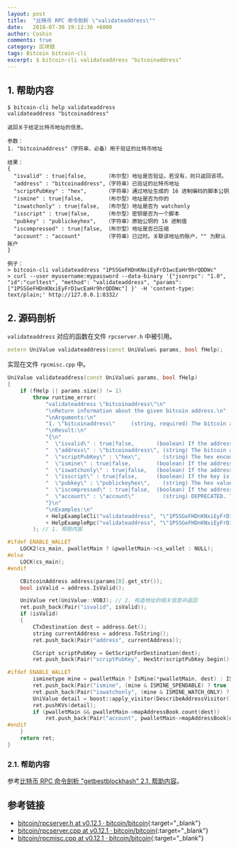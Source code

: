 ```yaml
---
layout: post
title:  "比特币 RPC 命令剖析 \"validateaddress\""
date:   2018-07-30 19:12:36 +0800
author: Coshin
comments: true
category: 区块链
tags: Bitcoin bitcoin-cli
excerpt: $ bitcoin-cli validateaddress "bitcoinaddress"
---
```

## 1. 帮助内容

```shell
$ bitcoin-cli help validateaddress
validateaddress "bitcoinaddress"

返回关于给定比特币地址的信息。

参数：
1. "bitcoinaddress"（字符串，必备）用于验证的比特币地址

结果：
{
  "isvalid" : true|false,      （布尔型）地址是否验证。若没有，则只返回该项。
  "address" : "bitcoinaddress",（字符串）已验证的比特币地址
  "scriptPubKey" : "hex",      （字符串）通过地址生成的 16 进制编码的脚本公钥
  "ismine" : true|false,       （布尔型）地址是否为你的
  "iswatchonly" : true|false,  （布尔型）地址是否为 watchonly
  "isscript" : true|false,     （布尔型）密钥是否为一个脚本
  "pubkey" : "publickeyhex",   （字符串）原始公钥的 16 进制值
  "iscompressed" : true|false, （布尔型）地址是否已压缩
  "account" : "account"        （字符串）已过时。关联该地址的账户，"" 为默认账户
}

例子：
> bitcoin-cli validateaddress "1PSSGeFHDnKNxiEyFrD1wcEaHr9hrQDDWc"
> curl --user myusername:mypassword --data-binary '{"jsonrpc": "1.0", "id":"curltest", "method": "validateaddress", "params": ["1PSSGeFHDnKNxiEyFrD1wcEaHr9hrQDDWc"] }' -H 'content-type: text/plain;' http://127.0.0.1:8332/
```

## 2. 源码剖析

`validateaddress` 对应的函数在文件 `rpcserver.h` 中被引用。

```cpp
extern UniValue validateaddress(const UniValue& params, bool fHelp);
```

实现在文件 `rpcmisc.cpp` 中。

```cpp
UniValue validateaddress(const UniValue& params, bool fHelp)
{
    if (fHelp || params.size() != 1)
        throw runtime_error(
            "validateaddress \"bitcoinaddress\"\n"
            "\nReturn information about the given bitcoin address.\n"
            "\nArguments:\n"
            "1. \"bitcoinaddress\"     (string, required) The bitcoin address to validate\n"
            "\nResult:\n"
            "{\n"
            "  \"isvalid\" : true|false,       (boolean) If the address is valid or not. If not, this is the only property returned.\n"
            "  \"address\" : \"bitcoinaddress\", (string) The bitcoin address validated\n"
            "  \"scriptPubKey\" : \"hex\",       (string) The hex encoded scriptPubKey generated by the address\n"
            "  \"ismine\" : true|false,        (boolean) If the address is yours or not\n"
            "  \"iswatchonly\" : true|false,   (boolean) If the address is watchonly\n"
            "  \"isscript\" : true|false,      (boolean) If the key is a script\n"
            "  \"pubkey\" : \"publickeyhex\",    (string) The hex value of the raw public key\n"
            "  \"iscompressed\" : true|false,  (boolean) If the address is compressed\n"
            "  \"account\" : \"account\"         (string) DEPRECATED. The account associated with the address, \"\" is the default account\n"
            "}\n"
            "\nExamples:\n"
            + HelpExampleCli("validateaddress", "\"1PSSGeFHDnKNxiEyFrD1wcEaHr9hrQDDWc\"")
            + HelpExampleRpc("validateaddress", "\"1PSSGeFHDnKNxiEyFrD1wcEaHr9hrQDDWc\"")
        ); // 1. 帮助内容

#ifdef ENABLE_WALLET
    LOCK2(cs_main, pwalletMain ? &pwalletMain->cs_wallet : NULL);
#else
    LOCK(cs_main);
#endif

    CBitcoinAddress address(params[0].get_str());
    bool isValid = address.IsValid();

    UniValue ret(UniValue::VOBJ); // 2. 构造地址的相关信息并返回
    ret.push_back(Pair("isvalid", isValid));
    if (isValid)
    {
        CTxDestination dest = address.Get();
        string currentAddress = address.ToString();
        ret.push_back(Pair("address", currentAddress));

        CScript scriptPubKey = GetScriptForDestination(dest);
        ret.push_back(Pair("scriptPubKey", HexStr(scriptPubKey.begin(), scriptPubKey.end())));

#ifdef ENABLE_WALLET
        isminetype mine = pwalletMain ? IsMine(*pwalletMain, dest) : ISMINE_NO;
        ret.push_back(Pair("ismine", (mine & ISMINE_SPENDABLE) ? true : false));
        ret.push_back(Pair("iswatchonly", (mine & ISMINE_WATCH_ONLY) ? true: false));
        UniValue detail = boost::apply_visitor(DescribeAddressVisitor(), dest);
        ret.pushKVs(detail);
        if (pwalletMain && pwalletMain->mapAddressBook.count(dest))
            ret.push_back(Pair("account", pwalletMain->mapAddressBook[dest].name));
#endif
    }
    return ret;
}
```

### 2.1. 帮助内容

参考[比特币 RPC 命令剖析 "getbestblockhash" 2.1. 帮助内容](/blog/2018/05/bitcoin-rpc-command-getbestblockhash.html#21-帮助内容)。

## 参考链接

* [bitcoin/rpcserver.h at v0.12.1 · bitcoin/bitcoin](https://github.com/bitcoin/bitcoin/blob/v0.12.1/src/rpcserver.h){:target="_blank"}
* [bitcoin/rpcserver.cpp at v0.12.1 · bitcoin/bitcoin](https://github.com/bitcoin/bitcoin/blob/v0.12.1/src/rpcserver.cpp){:target="_blank"}
* [bitcoin/rpcmisc.cpp at v0.12.1 · bitcoin/bitcoin](https://github.com/bitcoin/bitcoin/blob/v0.12.1/src/rpcmisc.cpp){:target="_blank"}

